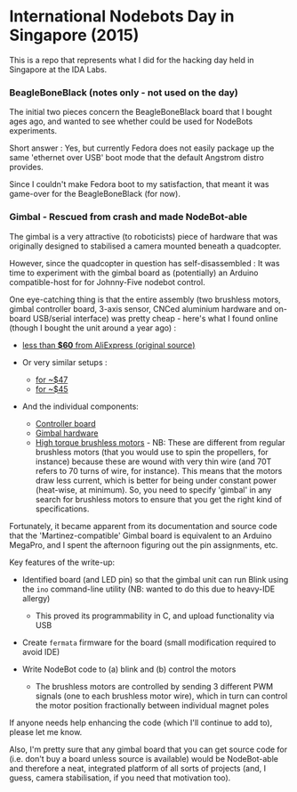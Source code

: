# International Nodebots Day in Singapore (2015)

This is a repo that represents what I did for the hacking day
held in Singapore at the IDA Labs.

### BeagleBoneBlack (notes only - not used on the day)

The initial two pieces concern the BeagleBoneBlack board that 
I bought ages ago, and wanted to see whether could be used for 
NodeBots experiments.  

Short answer : Yes, but currently Fedora
does not easily package up the same 'ethernet over USB' boot mode
that the default Angstrom distro provides.  

Since I couldn't make Fedora boot to my satisfaction, that meant it
was game-over for the BeagleBoneBlack (for now).

### Gimbal - Rescued from crash and made NodeBot-able

The gimbal is a very attractive (to roboticists) piece of hardware that 
was originally designed to stabilised a camera mounted beneath a quadcopter.

However, since the quadcopter in question has self-disassembled : It
was time to experiment with the gimbal board as (potentially) 
an Arduino compatible-host for for Johnny-Five nodebot control.

One eye-catching thing is that the entire assembly (two brushless motors,
gimbal controller board, 3-axis sensor, CNCed aluminium hardware and
on-board USB/serial interface) was pretty cheap - here's what I found online 
(though I bought the unit around a year ago) :

* [less than **$60** from AliExpress (original source)](http://www.aliexpress.com/item/2-axis-BGC-Brushless-Camera-Gimbal-GoPro3-Controller-PTZ-aluminum-Full-set-of-parts/1585412479.html)
* Or very similar setups :
  * [for ~$47](http://www.aliexpress.com/item/2-Axis-DIY-CNC-Metal-Camera-Brushless-Gimbal-Mount-for-DJI-Phantom-1-2-Walkera-X350/32266077761.html)
  * [for ~$45](http://www.aliexpress.com/item/2208-Shaft-Gimbal-Brushless-Motor-80KV-3-12-MOS-Brushless-Gimbal-Controller-Driver-Shock-absorbing-CNC/32259711679.html)

* And the individual components:
  * [Controller board](http://www.aliexpress.com/item/2-Axis-Brushless-Gimbal-Controller-board-containing-IMU-can-use-Germany-Russia-Russian-firmware-BGC/1913360790.html)
  * [Gimbal hardware](http://www.aliexpress.com/item/160g-RTF-DJI-Phantom-Gopro-2-3-CNC-Brushless-Camera-Gimbal-not-including-motors-1-brushless/32383003272.html)
  * [High torque brushless motors](http://www.aliexpress.com/item/Brushless-Gimbal-Motor-2208-KV80-for-Gopro-3-Brushless-Camera-Mount-Gimbal/2024123654.html) - NB: These are 
    different from regular brushless motors (that you would use to spin the propellers, for instance) because these are wound with very thin wire 
    (and 70T refers to 70 turns of wire, for instance).  This means that the motors draw less current, which is better for being under constant power (heat-wise, at minimum).  So,
    you need to specify 'gimbal' in any search for brushless motors to ensure that you get the right kind of specifications.

Fortunately, it became apparent from its documentation and source code 
that the 'Martinez-compatible' Gimbal board is equivalent to an Arduino MegaPro, 
and I spent the afternoon figuring out the pin assignments, etc.

Key features of the write-up:

* Identified board (and LED pin) so that the gimbal unit can run Blink 
  using the ```ino``` command-line utility (NB: wanted to do this due to heavy-IDE allergy)
  * This proved its programmability in C, and upload functionality via USB
  
* Create ```fermata``` firmware for the board (small modification required to avoid IDE)

* Write NodeBot code to (a) blink and (b) control the motors
  * The brushless motors are controlled by sending 3 different PWM signals (one to each brushless motor wire),
    which in turn can control the motor position fractionally between individual magnet poles

If anyone needs help enhancing the code (which I'll continue to add to), please let me know.

Also, I'm pretty sure that any gimbal board that you can get source code for 
(i.e. don't buy a board unless source is available) would be NodeBot-able 
and therefore a neat, integrated platform of all sorts of projects (and, I guess,
camera stabilisation, if you need that motivation too).
